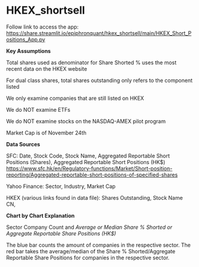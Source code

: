 # HKEX_shortsell
Follow link to access the app: https://share.streamlit.io/epiphronquant/hkex_shortsell/main/HKEX_Short_Positions_App.py

**Key Assumptions**

Total shares used as denominator for Share Shorted % uses the most recent data on the HKEX website

For dual class shares, total shares outstanding only refers to the component listed

We only examine companies that are still listed on HKEX

We do NOT examine ETFs

We do NOT examine stocks on the NASDAQ-AMEX pilot program

Market Cap is of November 24th

**Data Sources**

SFC: Date, Stock Code, Stock Name, Aggregated Reportable Short Positions (Shares), Aggregated Reportable Short Positions (HK$) 
https://www.sfc.hk/en/Regulatory-functions/Market/Short-position-reporting/Aggregated-reportable-short-positions-of-specified-shares 

Yahoo Finance: Sector, Industry, Market Cap

HKEX (various links found in data file): Shares Outstanding, Stock Name CN, 

**Chart by Chart Explanation**

Sector Company Count and _Average or Median_ _Share % Shorted or Aggregate Reportable Share Positions (HK$)_

The blue bar counts the amount of companies in the respective sector. The red bar takes the average/median of the Share % Shorted/Aggregate Reportable Share Positions for companies in the respective sector.

